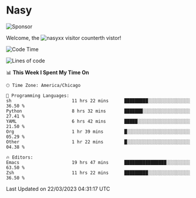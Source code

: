 # Nasy

<!--
<p align="center">
<img height="200" src="https://github-readme-stats.vercel.app/api?username=nasyxx&count_private=true&show_icons=true&theme=dracula&include_all_commits=true"/>
<img height="200" src="https://github-readme-stats.vercel.app/api/top-langs/?username=nasyxx&theme=dracula&hide=html,jupyter+notebook&count_private=true&show_icons=true"/>
</p>

  
----------------
-->

![Sponsor](https://img.shields.io/static/v1.svg?label=Sponsor&message=%E2%9D%A4&logo=GitHub&style=flat&color=pink)
 
Welcome, the ![nasyxx visitor counter](https://count.getloli.com/get/@nasyxx?theme=rule34)th vistor!
 
<!--START_SECTION:waka-->
![Code Time](http://img.shields.io/badge/Code%20Time-3%2C298%20hrs%2030%20mins-blue)

![Lines of code](https://img.shields.io/badge/From%20Hello%20World%20I%27ve%20Written-6.2%20million%20lines%20of%20code-blue)

📊 **This Week I Spent My Time On** 

```text
🕑︎ Time Zone: America/Chicago

💬 Programming Languages: 
sh                       11 hrs 22 mins      █████████░░░░░░░░░░░░░░░░   36.50 % 
Python                   8 hrs 32 mins       ███████░░░░░░░░░░░░░░░░░░   27.41 % 
YAML                     6 hrs 42 mins       █████░░░░░░░░░░░░░░░░░░░░   21.50 % 
Org                      1 hr 39 mins        █░░░░░░░░░░░░░░░░░░░░░░░░   05.29 % 
Other                    1 hr 22 mins        █░░░░░░░░░░░░░░░░░░░░░░░░   04.38 % 

🔥 Editors: 
Emacs                    19 hrs 47 mins      ████████████████░░░░░░░░░   63.50 % 
Zsh                      11 hrs 22 mins      █████████░░░░░░░░░░░░░░░░   36.50 % 
```


 Last Updated on 22/03/2023 04:31:17 UTC
<!--END_SECTION:waka-->

<!-- ![visitors](https://visitor-badge.laobi.icu/badge?page_id=nasyxx.nasyxx) -->
